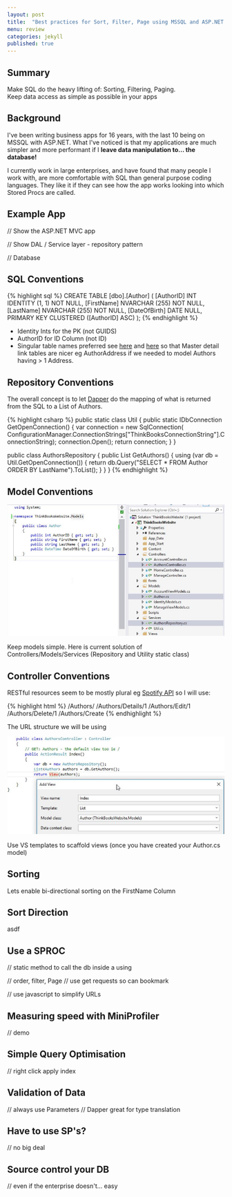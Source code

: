 ```yaml
---
layout: post
title:  "Best practices for Sort, Filter, Page using MSSQL and ASP.NET MVC"
menu: review
categories: jekyll
published: true
---
```

## Summary
Make SQL do the heavy lifting of: Sorting, Filtering, Paging.  
Keep data access as simple as possible in your apps 

## Background
I've been writing business apps for 16 years, with the last 10 being on MSSQL with ASP.NET.  What I've noticed is that my applications are much simpler and more performant if I <b>leave data manipulation to... the database!</b>

I currently work in large enterprises, and have found that many people I work with, are more comfortable with SQL than general purpose coding languages.  They like it if they can see how the app works looking into which Stored Procs are called.

## Example App
 // Show the ASP.NET MVC app

 // Show DAL / Service layer - repository pattern

 // Database 
 
## SQL Conventions
{% highlight sql %}
CREATE TABLE [dbo].[Author] (
    [AuthorID]    INT            IDENTITY (1, 1) NOT NULL,
    [FirstName]   NVARCHAR (255) NOT NULL,
    [LastName]    NVARCHAR (255) NOT NULL,
    [DateOfBirth] DATE           NULL,
    PRIMARY KEY CLUSTERED ([AuthorID] ASC)
);
{% endhighlight %}

* Identity Ints for the PK (not GUIDS)
* AuthorID for ID Column (not ID) 
* Singular table names preferred see [here](http://stackoverflow.com/a/809018/26086) and [here](http://stackoverflow.com/a/5841297/26086)
 so that Master detail link tables are nicer eg AuthorAddress if we needed to model Authors having > 1 Address.

## Repository Conventions
The overall concept is to let [Dapper](https://github.com/StackExchange/dapper-dot-net) do the mapping of what is returned from the SQL to a List of Authors.

{% highlight csharp %}
public static class Util
{
    public static IDbConnection GetOpenConnection()
    {
        var connection = new SqlConnection(
            ConfigurationManager.ConnectionStrings["ThinkBooksConnectionString"].ConnectionString);
        connection.Open();
        return connection;
    }
}

public class AuthorsRepository
{
    public List<Author> GetAuthors()
    {
        using (var db = Util.GetOpenConnection())
        {
            return db.Query<Author>("SELECT * FROM Author ORDER BY LastName").ToList();
        }
    }
}
{% endhighlight %}

## Model Conventions
![Cows](/assets/VSThinkBooks.jpg)
<p>Keep models simple.  Here is current solution of Controllers/Models/Services (Repository and Utility static class)</p>


## Controller Conventions
RESTful resources seem to be mostly plural eg [Spotify API](https://developer.spotify.com/web-api/endpoint-reference/) so I will use:

{% highlight html %}
/Authors/
/Authors/Details/1
/Authors/Edit/1
/Authors/Delete/1
/Authors/Create
{% endhighlight %}
<p>The URL structure we will be using</p>

![Cows](/assets/VSThinkBook2.jpg)
<p>Use VS templates to scaffold views (once you have created your Author.cs model)</p>

## Sorting
Lets enable bi-directional sorting on the FirstName Column





## Sort Direction
asdf



## Use a SPROC



 // static method to call the db inside a using

 // order, filter, Page
 // use get requests so can bookmark

 // use javascript to simplify URLs

## Measuring speed with MiniProfiler
// demo

## Simple Query Optimisation 
// right click apply index

## Validation of Data 
// always use Parameters
// Dapper great for type translation

## Have to use SP's?
// no big deal

## Source control your DB
// even if the enterprise doesn't... easy




